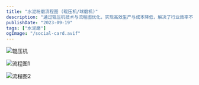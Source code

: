 ```yaml
---
title: "水泥粉磨流程图 (辊压机/球磨机)"
description: "通过辊压机技术与流程图优化，实现高效生产与成本降低，解决了行业效率不足的问题。"
publishDate: "2023-09-19"
tags: ["水泥磨"]
ogImage: "/social-card.avif"
---
```


<!-- more -->
![辊压机](https://i2.343700.xyz/202407201838188.avif)

![流程图1](https://i2.343700.xyz/202407201839828.avif)

![流程图2](https://i2.343700.xyz/202407201840732.avif)
